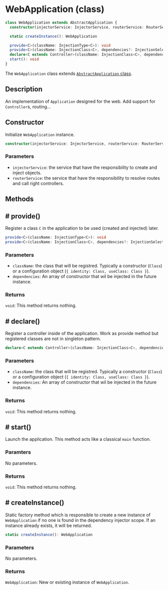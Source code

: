# WebApplication (class)

```ts
class WebApplication extends AbstractApplication {
  constructor(injectorService: InjectorService, routerService: RouterService)

  static createInstance(): WebApplication

  provide<C>(className: InjectionType<C>): void
  provide<C>(className: InjectionClass<C>, dependencies?: InjectionSelector<any>[]): void
  declare<C extends Controller>(className: InjectionClass<C>, dependencies: InjectionSelector<any>[] = [])
  start(): void
}
```

The `WebApplication` class extends [`AbstractApplication` class](./abstract-application.md).

## Description

An implementation of `Application` designed for the web. Add support for `Controller`s, routing...

## Constructor

Initialize `WebApplication` instance.

```ts
constructor(injectorService: InjectorService, routerService: RouterService)
```

### Parameters

- `injectorService`: the service that have the responsibility to create and inject objects.
- `routerService`: the service that have the responsibility to resolve routes and call right controllers.

## Methods
## # provide()

Register a class `C` in the application to be used (created and injected) later.

```ts
provide<C>(className: InjectionType<C>): void
provide<C>(className: InjectionClass<C>, dependencies?: InjectionSelector<any>[]): void
```

### Parameters

- `className`: the class that will be registred. Typically a constructor (`Class`) or a configuration object (`{ identity: Class, useClass: Class }`).
- `dependencies`: An array of constructor that wil be injected in the future instance.

### Returns

`void`: This method returns nothing.

## # declare()

Register a controller inside of the application. Work as provide method but registered classes are not in singleton pattern.

```ts
declare<C extends Controller>(className: InjectionClass<C>, dependencies: InjectionSelector<any>[] = [])
```

### Parameters

- `className`: the class that will be registred. Typically a constructor (`Class`) or a configuration object (`{ identity: Class, useClass: Class }`).
- `dependencies`: An array of constructor that wil be injected in the future instance.

### Returns

`void`: This method returns nothing.

## # start()

Launch the application. This method acts like a classical `main` function.

### Paramters

No parameters.

### Returns

`void`: This method returns nothing.

## # createInstance()

Static factory method which is responsible to create a new instance of `WebApplication` if no one is found in the dependency injector scope. If an instance already exists, it will be returned.

```ts
static createInstance(): WebApplication
```

### Parameters

No parameters.

### Returns

`WebApplication`: New or existing instance of `WebApplication`.
